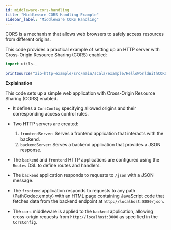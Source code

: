 ```yaml
---
id: middleware-cors-handling
title: "Middleware CORS Handling Example"
sidebar_label: "Middleware CORS Handling"
---
```


CORS is a mechanism that allows web browsers to safely access resources from different origins.

This code provides a practical example of setting up an HTTP server with Cross-Origin Resource Sharing (CORS) enabled:

```scala mdoc:passthrough
import utils._

printSource("zio-http-example/src/main/scala/example/HelloWorldWithCORS.scala")
```

**Explaination** 

This code sets up a simple web application with Cross-Origin Resource Sharing (CORS) enabled.


- It defines a `CorsConfig` specifying allowed origins and their corresponding access control rules.
- Two HTTP servers are created:
  1. `frontendServer`: Serves a frontend application that interacts with the backend.
  2. `backendServer`: Serves a backend application that provides a JSON response.

- The `backend` and `frontend` HTTP applications are configured using the `Routes` DSL to define routes and handlers.
- The `backend` application responds to requests to `/json` with a JSON message.
- The `frontend` application responds to requests to any path (PathCodec.empty) with an HTML page containing JavaScript code that fetches data from the backend endpoint at `http://localhost:8080/json`.
- The `cors` middleware is applied to the `backend` application, allowing cross-origin requests from `http://localhost:3000` as specified in the `CorsConfig`.